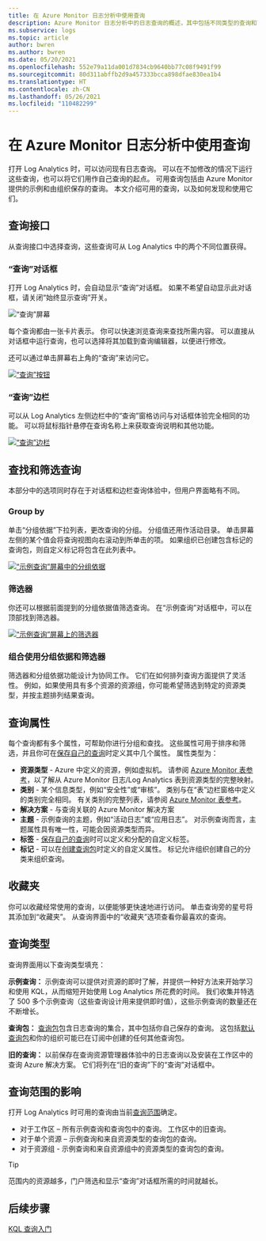 ```yaml
---
title: 在 Azure Monitor 日志分析中使用查询
description: Azure Monitor 日志分析中的日志查询的概述，其中包括不同类型的查询和可以使用的示例查询。
ms.subservice: logs
ms.topic: article
author: bwren
ms.author: bwren
ms.date: 05/20/2021
ms.openlocfilehash: 552e79a11da001d7834cb9640bb77c08f9491f99
ms.sourcegitcommit: 80d311abffb2d9a457333bcca898dfae830ea1b4
ms.translationtype: HT
ms.contentlocale: zh-CN
ms.lasthandoff: 05/26/2021
ms.locfileid: "110482299"
---
```

# <a name="using-queries-in-azure-monitor-log-analytics"></a>在 Azure Monitor 日志分析中使用查询
打开 Log Analytics 时，可以访问现有日志查询。 可以在不加修改的情况下运行这些查询，也可以将它们用作自己查询的起点。 可用查询包括由 Azure Monitor 提供的示例和由组织保存的查询。 本文介绍可用的查询，以及如何发现和使用它们。


## <a name="queries-interface"></a>查询接口
从查询接口中选择查询，这些查询可从 Log Analytics 中的两个不同位置获得。

### <a name="queries-dialog"></a>“查询”对话框

打开 Log Analytics 时，会自动显示“查询”对话框。 如果不希望自动显示此对话框，请关闭“始终显示查询”开关。

![“查询”屏幕](media/queries/query-start.png)


每个查询都由一张卡片表示。 你可以快速浏览查询来查找所需内容。 可以直接从对话框中运行查询，也可以选择将其加载到查询编辑器，以便进行修改。

还可以通过单击屏幕右上角的“查询”来访问它。

[![“查询”按钮](media/queries/queries-button.png)](media/queries/queries-button.png#lightbox)

### <a name="query-sidebar"></a>“查询”边栏

可以从 Log Analytics 左侧边栏中的“查询”窗格访问与对话框体验完全相同的功能。 可以将鼠标指针悬停在查询名称上来获取查询说明和其他功能。

[![“查询”边栏](media/queries/query-sidebar.png)](media/queries/query-sidebar.png#lightbox)

## <a name="finding-and-filtering-queries"></a>查找和筛选查询

本部分中的选项同时存在于对话框和边栏查询体验中，但用户界面略有不同。  


### <a name="group-by"></a>Group by

单击“分组依据”下拉列表，更改查询的分组。 分组值还用作活动目录。 单击屏幕左侧的某个值会将查询视图向右滚动到所单击的项。 如果组织已创建包含标记的查询包，则自定义标记将包含在此列表中。

[![“示例查询”屏幕中的分组依据](media/queries/example-query-groupby.png)](media/queries/example-query-groupby.png#lightbox)



### <a name="filter"></a>筛选器

你还可以根据前面提到的分组依据值筛选查询。 在“示例查询”对话框中，可以在顶部找到筛选器。

[![“示例查询”屏幕上的筛选器](media/queries/example-query-filter.png)](media/queries/example-query-filter.png#lightbox)

### <a name="combining-group-by-and-filter"></a>组合使用分组依据和筛选器

筛选器和分组依据功能设计为协同工作。 它们在如何排列查询方面提供了灵活性。 例如，如果使用具有多个资源的资源组，你可能希望筛选到特定的资源类型，并按主题排列结果查询。

## <a name="query-properties"></a>查询属性
每个查询都有多个属性，可帮助你进行分组和查找。 这些属性可用于排序和筛选，并且你可在[保存自己的查询](save-query.md)时定义其中几个属性。 属性类型为：

- **资源类型** - Azure 中定义的资源，例如虚拟机。 请参阅 [Azure Monitor 表参考](/azure/azure-monitor/reference/tables/tables-resourcetype)，以了解从 Azure Monitor 日志/Log Analytics 表到资源类型的完整映射。  
- **类别** - 某个信息类型，例如“安全性”或“审核”。  类别与在“表”边栏窗格中定义的类别完全相同。 有关类别的完整列表，请参阅 [Azure Monitor 表参考](/azure/azure-monitor/reference/tables/tables-category)。  
- **解决方案** - 与查询关联的 Azure Monitor 解决方案
- **主题** - 示例查询的主题，例如“活动日志”或“应用日志”。  对示例查询而言，主题属性具有唯一性，可能会因资源类型而异。
- **标签** - [保存自己的查询](save-query.md)时可以定义和分配的自定义标签。
- **标记** - 可以在[创建查询包](query-packs.md)时定义的自定义属性。 标记允许组织创建自己的分类来组织查询。

## <a name="favorites"></a>收藏夹
你可以收藏经常使用的查询，以便能够更快速地进行访问。 单击查询旁的星号将其添加到“收藏夹”。 从查询界面中的“收藏夹”选项查看你最喜欢的查询。

## <a name="types-of-queries"></a>查询类型
查询界面用以下查询类型填充：

**示例查询：** 示例查询可以提供对资源的即时了解，并提供一种好方法来开始学习和使用 KQL，从而缩短开始使用 Log Analytics 所花费的时间。 我们收集并特选了 500 多个示例查询（这些查询设计用来提供即时值），这些示例查询的数量还在不断增长。

**查询包：** [查询包](query-packs.md)包含日志查询的集合，其中包括你自己保存的查询。 这包括[默认查询包](query-packs.md#default-query-pack)和你的组织可能已在订阅中创建的任何其他查询包。

**旧的查询：** 以前保存在查询资源管理器体验中的日志查询以及安装在工作区中的查询 Azure 解决方案。 它们将列在“旧的查询”下的“查询”对话框中。

## <a name="effect-of-query-scope"></a>查询范围的影响
打开 Log Analytics 时可用的查询由当前[查询范围](scope.md)确定。

- 对于工作区 – 所有示例查询和查询包中的查询。 工作区中的旧查询。
- 对于单个资源 – 示例查询和来自资源类型的查询包的查询。 
- 对于资源组 - 示例查询和来自资源组中的资源类型的查询包的查询。 

> [!TIP]
> 范围内的资源越多，门户筛选和显示“查询”对话框所需的时间就越长。


## <a name="next-steps"></a>后续步骤

[KQL 查询入门](get-started-queries.md)

